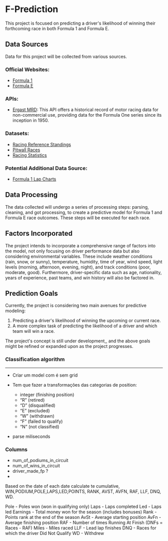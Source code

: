 # F-Prediction

This project is focused on predicting a driver's likelihood of winning their forthcoming race in both Formula 1 and
Formula E.

## Data Sources

Data for this project will be collected from various sources.

### Official Websites:

- [Formula 1](https://www.formula1.com/)
- [Formula E](https://www.fiaformulae.com/)

### APIs:

- [Ergast MRD](http://ergast.com/mrd/): This API offers a historical record of motor racing data for non-commercial use,
  providing data for the Formula One series since its inception in 1950.

### Datasets:

- [Racing Reference Standings](https://www.racing-reference.info/standings/2022/F/)
- [Pitwall Races](https://pitwall.app/races)
- [Racing Statistics](https://www.racing-statistics.com/en/)

### Potential Additional Data Source:

- [Formula 1 Lap Charts](https://github.com/davidor/formula1-lap-charts)

## Data Processing

The data collected will undergo a series of processing steps: parsing, cleaning, and got processing, to create a predictive
model for Formula 1 and Formula E race outcomes. These steps will be executed for
each race.

## Factors Incorporated

The project intends to incorporate a comprehensive range of factors into the model, not only focusing on driver
performance data but also considering environmental variables. These include weather conditions (rain, snow, or sunny),
temperature, humidity, time of year, wind speed, light levels (morning, afternoon, evening, night), and track
conditions (poor, moderate, good). Furthermore, driver-specific data such as age, nationality, years of experience, past
teams, and win history will also be factored in.

## Prediction Goals

Currently, the project is considering two main avenues for predictive modeling:

1. Predicting a driver's likelihood of winning the upcoming or current race.
2. A more complex task of predicting the likelihood of a driver and which team will win a race.

The project's concept is still under development,, and the above goals might be refined or expanded upon as the
project progresses.

### Classification algorithm


----
* Criar um model com é sem grid

* Tem que fazer a transformações das categorias de position:
  * integer (finishing position)
  * “R” (retired)
  * “D” (disqualified)
  * “E” (excluded)
  * “W” (withdrawn)
  * “F” (failed to qualify)
  * “N” (not classified)

* parse miliseconds

### Columns

- num_of_podiums_in_circuit
- num_of_wins_in_circuit
- driver_made_fp ?
- 

Based on the date of each date calculate te cumulative, WIN,PODIUM,POLE,LAPS,LED,POINTS, RANK, AVST, AVFN, RAF, LLF, DNQ, WD.

Pole - Poles won (won in qualifying only)
Laps - Laps completed
Led - Laps led
Earnings - Total money won for the season (includes bonuses)
Rank - Points rank at the end of the season
AvSt - Average starting position
AvFn - Average finishing position
RAF - Number of times Running At Finish (DNFs = Races - RAF)
Miles - Miles raced
LLF - Lead lap finishes
DNQ - Races for which the driver Did Not Qualify
WD - Withdrew
